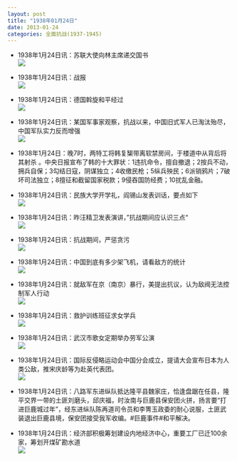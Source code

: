 ```yaml
---
layout: post
title: "1938年01月24日"
date: 2013-01-24
categories: 全面抗战(1937-1945)
---
```


<meta name="referrer" content="no-referrer" />

- 1938年1月24日讯：苏联大使向林主席递交国书 <br/><img src="https://ww1.sinaimg.cn/large/aca367d8jw1e151ufpzauj.jpg" />

- 1938年1月24日讯：战报 <br/><img src="https://ww4.sinaimg.cn/large/aca367d8jw1e1504bmkjsj.jpg" />

- 1938年1月24日讯：德国斡旋和平经过 <br/><img src="https://ww1.sinaimg.cn/large/aca367d8jw1e14ydo2lspj.jpg" />

- 1938年1月24日讯：某国军事家观察，抗战以来，中国旧式军人已淘汰殆尽，中国军队实力反而增强 <br/><img src="https://ww2.sinaimg.cn/large/aca367d8jw1e14wni2v6ej.jpg" />

- 1938年1月24日：晚7时，两特工将韩复榘带离软禁房间，于楼道中从背后将其射杀 。中央日报宣布了韩的十大罪状：1违抗命令，擅自撤退；2按兵不动，拥兵自保；3勾结日寇，阴谋独立；4收缴民枪；5纵兵殃民；6派销鸦片；7破坏司法独立；8擅征和截留国家税款；9侵吞国防经费；10扰乱金融。 

- 1938年1月24日讯：民族大学开学礼，阎锡山发表训话，要点如下 <br/><img src="https://ww3.sinaimg.cn/large/aca367d8jw1e14uwo3s4oj.jpg" />

- 1938年1月24日讯：昨汪精卫发表演讲，”抗战期间应认识三点“ <br/><img src="https://ww3.sinaimg.cn/large/aca367d8jw1e14t6i0ubzj.jpg" />

- 1938年1月24日讯：抗战期间，严惩贪污 <br/><img src="https://ww3.sinaimg.cn/large/aca367d8jw1e14rfjfacij.jpg" />

- 1938年1月24日讯：中国到底有多少架飞机，请看敌方的统计 <br/><img src="https://ww3.sinaimg.cn/large/aca367d8jw1e14khnp2u2j.jpg" />

- 1938年1月24日讯：就敌军在京（南京）暴行，美提出抗议，认为敌阀无法控制军人行动 <br/><img src="https://ww1.sinaimg.cn/large/aca367d8jw1e14irjkz8mj.jpg" />

- 1938年1月24日讯：救护训练班征求女学兵 <br/><img src="https://ww3.sinaimg.cn/large/aca367d8jw1e14h12l270j.jpg" />

- 1938年1月24日讯：武汉市歌女定期举办劳军公演 <br/><img src="https://ww2.sinaimg.cn/large/aca367d8jw1e14fajrh4yj.jpg" />

- 1938年1月24日讯：国际反侵略运动会中国分会成立，提请大会宣布日本为人类公敌，推宋庆龄等为赴英代表团。 <br/><img src="https://ww1.sinaimg.cn/large/aca367d8jw1e14dke5bflj.jpg" />

- 1938年1月24日讯：八路军东进纵队抵达隆平县魏家庄，恰逢盘踞在任县，隆平交界一带的土匪刘磨头，邱庆福，时汝南与巨鹿县保安团火拼，扬言要“打进巨鹿城过年”，经东进纵队陈再道司令员和李箐玉政委的耐心说服，土匪武装退出巨鹿县境，保安团接受我军收编。#巨鹿事件#和平解决。 

- 1938年1月24日讯：经济部积极筹划建设内地经济中心，重要工厂已迁100余家，筹划开煤矿勘水道 <br/><img src="https://ww2.sinaimg.cn/large/aca367d8jw1e14a3eq91wj.jpg" />

